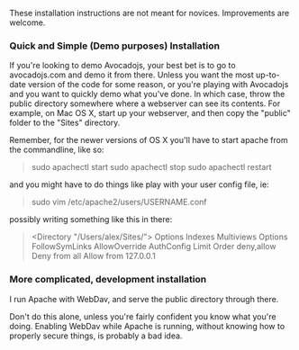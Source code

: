 These installation instructions are not meant for novices. Improvements are welcome.

### Quick and Simple (Demo purposes) Installation

If you're looking to demo Avocadojs, your best bet is to go to
avocadojs.com and demo it from there.
Unless you want the most up-to-date version of the code for some
reason, or you're playing with Avocadojs and you want to quickly demo
what you've done. In which case, throw the public directory somewhere
where a webserver can see its contents. For example, on Mac OS X,
start up your webserver, and then copy the "public" folder to the "Sites" directory.  

Remember, for the newer versions of OS X you'll have to start apache from the commandline, like so:  

>sudo apachectl start
>sudo apachectl stop
>sudo apachectl restart

and you might have to do things like play with your user config file, ie:

>sudo vim /etc/apache2/users/USERNAME.conf

possibly writing something like this in there:

> <Directory "/Users/alex/Sites/">
>        Options Indexes Multiviews
>        Options FollowSymLinks
>        AllowOverride AuthConfig Limit
>        Order deny,allow
>        Deny from all
>        Allow from 127.0.0.1
> </Directory>

### More complicated, development installation

I run Apache with WebDav, and serve the public
directory through there.

Don't do this alone, unless you're fairly confident you know what
you're doing. Enabling WebDav while Apache is running, without knowing
how to properly secure things, is probably a bad idea.

